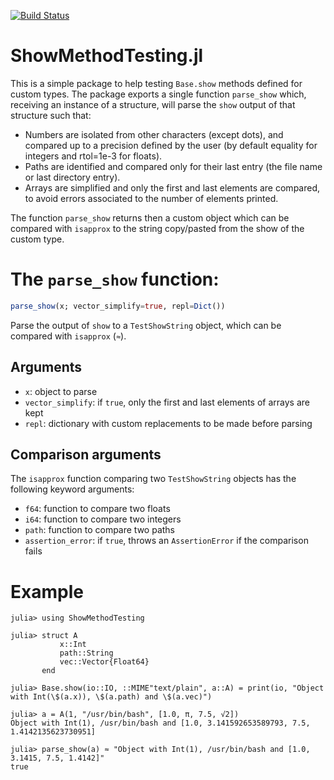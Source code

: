 [![Build Status](https://github.com/m3g/ShowMethodTesting.jl/actions/workflows/CI.yml/badge.svg?branch=main)](https://github.com/m3g/ShowMethodTesting.jl/actions/workflows/CI.yml?query=branch%3Amain)

# ShowMethodTesting.jl

This is a simple package to help testing `Base.show` methods defined for custom types. The package
exports a single function `parse_show` which, receiving an instance of a structure, will parse the
`show` output of that structure such that:

- Numbers are isolated from other characters (except dots), and compared up to a precision defined 
  by the user (by default equality for integers and rtol=1e-3 for floats).
- Paths are identified and compared only for their last entry (the file name or last directory entry).
- Arrays are simplified and only the first and last elements are compared, to avoid errors associated
  to the number of elements printed. 

The function `parse_show` returns then a custom object which can be compared with `isapprox` to 
the string copy/pasted from the show of the custom type.

# The `parse_show` function:

```julia
parse_show(x; vector_simplify=true, repl=Dict())
```

Parse the output of `show` to a `TestShowString` object, which can be compared with `isapprox` (`≈`).

## Arguments

- `x`: object to parse
- `vector_simplify`: if `true`, only the first and last elements of arrays are kept
- `repl`: dictionary with custom replacements to be made before parsing

## Comparison arguments

The `isapprox` function comparing two `TestShowString` objects has the following keyword arguments:

- `f64`: function to compare two floats
- `i64`: function to compare two integers
- `path`: function to compare two paths
- `assertion_error`: if `true`, throws an `AssertionError` if the comparison fails

# Example

```julia-repl
julia> using ShowMethodTesting

julia> struct A
           x::Int
           path::String
           vec::Vector{Float64}
       end

julia> Base.show(io::IO, ::MIME"text/plain", a::A) = print(io, "Object with Int(\$(a.x)), \$(a.path) and \$(a.vec)")

julia> a = A(1, "/usr/bin/bash", [1.0, π, 7.5, √2])
Object with Int(1), /usr/bin/bash and [1.0, 3.141592653589793, 7.5, 1.4142135623730951]

julia> parse_show(a) ≈ "Object with Int(1), /usr/bin/bash and [1.0, 3.1415, 7.5, 1.4142]"
true
```
